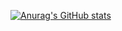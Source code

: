 [![Anurag's GitHub stats](https://github-readme-stats.vercel.app/api?username=shivermotion&theme=cobalt)](https://github.com/anuraghazra/github-readme-stats)
